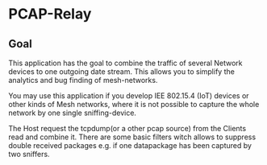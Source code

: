 # PCAP-Relay   
## Goal   
This application has the goal to combine the traffic of several Network devices to one outgoing date stream. 
This allows you to simplify the analytics and bug finding of mesh-networks.

You may use this application if you develop IEE 802.15.4 (IoT) devices or other kinds of Mesh networks,
 where it is not possible to capture the whole network by one single sniffing-device.  

The Host request the tcpdump(or a other pcap source) from the Clients read and combine it.
There are some basic filters witch allows to suppress double received packages e.g. if one datapackage has been captured by two 
sniffers.
